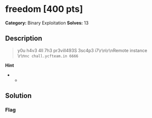 # freedom [400 pts]

**Category:** Binary Exploitation
**Solves:** 13

## Description
>y0u   h4v3   4ll   7h3     pr3vill493S    3sc4p3     i7\r\n\r\nRemote instance <br>\r\n`nc chall.ycfteam.in 6666`

**Hint**
* -

## Solution

### Flag

